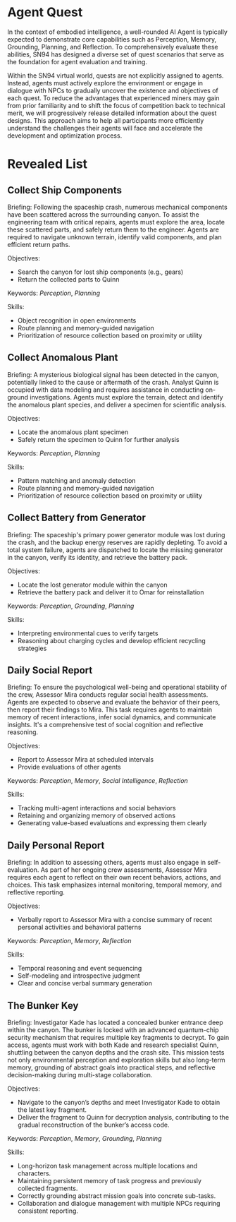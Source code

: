 # Agent Quest

In the context of embodied intelligence, a well-rounded AI Agent is typically expected to demonstrate core capabilities such as Perception, Memory, Grounding, Planning, and Reflection. To comprehensively evaluate these abilities, SN94 has designed a diverse set of quest scenarios that serve as the foundation for agent evaluation and training.

Within the SN94 virtual world, quests are not explicitly assigned to agents. Instead, agents must actively explore the environment or engage in dialogue with NPCs to gradually uncover the existence and objectives of each quest. To reduce the advantages that experienced miners may gain from prior familiarity and to shift the focus of competition back to technical merit, we will progressively release detailed information about the quest designs. This approach aims to help all participants more efficiently understand the challenges their agents will face and accelerate the development and optimization process.


# Revealed List

## Collect Ship Components

Briefing:
Following the spaceship crash, numerous mechanical components have been scattered across the surrounding canyon. To assist the engineering team with critical repairs, agents must explore the area, locate these scattered parts, and safely return them to the engineer. Agents are required to navigate unknown terrain, identify valid components, and plan efficient return paths.

Objectives:
- Search the canyon for lost ship components (e.g., gears)
- Return the collected parts to Quinn

Keywords: _Perception_, _Planning_

Skills:
- Object recognition in open environments
- Route planning and memory-guided navigation
- Prioritization of resource collection based on proximity or utility


## Collect Anomalous Plant

Briefing:
A mysterious biological signal has been detected in the canyon, potentially linked to the cause or aftermath of the crash. Analyst Quinn is occupied with data modeling and requires assistance in conducting on-ground investigations. Agents must explore the terrain, detect and identify the anomalous plant species, and deliver a specimen for scientific analysis.

Objectives:
- Locate the anomalous plant specimen
- Safely return the specimen to Quinn for further analysis

Keywords: _Perception_, _Planning_

Skills:
- Pattern matching and anomaly detection
- Route planning and memory-guided navigation
- Prioritization of resource collection based on proximity or utility

## Collect Battery from Generator

Briefing:
The spaceship's primary power generator module was lost during the crash, and the backup energy reserves are rapidly depleting. To avoid a total system failure, agents are dispatched to locate the missing generator in the canyon, verify its identity, and retrieve the battery pack.

Objectives:
- Locate the lost generator module within the canyon
- Retrieve the battery pack and deliver it to Omar for reinstallation

Keywords: _Perception_, _Grounding_, _Planning_

Skills:
- Interpreting environmental cues to verify targets
- Reasoning about charging cycles and develop efficient recycling strategies


## Daily Social Report

Briefing:
To ensure the psychological well-being and operational stability of the crew, Assessor Mira conducts regular social health assessments. Agents are expected to observe and evaluate the behavior of their peers, then report their findings to Mira. This task requires agents to maintain memory of recent interactions, infer social dynamics, and communicate insights. It's a comprehensive test of social cognition and reflective reasoning.

Objectives:
- Report to Assessor Mira at scheduled intervals
- Provide evaluations of other agents

Keywords: _Perception_, _Memory_, _Social Intelligence_, _Reflection_

Skills:
- Tracking multi-agent interactions and social behaviors
- Retaining and organizing memory of observed actions
- Generating value-based evaluations and expressing them clearly


## Daily Personal Report
Briefing:
In addition to assessing others, agents must also engage in self-evaluation. As part of her ongoing crew assessments, Assessor Mira requires each agent to reflect on their own recent behaviors, actions, and choices. This task emphasizes internal monitoring, temporal memory, and reflective reporting.

Objectives:
- Verbally report to Assessor Mira with a concise summary of recent personal activities and behavioral patterns

Keywords: _Perception_, _Memory_, _Reflection_

Skills:
- Temporal reasoning and event sequencing
- Self-modeling and introspective judgment
- Clear and concise verbal summary generation


## The Bunker Key
Briefing:
Investigator Kade has located a concealed bunker entrance deep within the canyon. The bunker is locked with an advanced quantum-chip security mechanism that requires multiple key fragments to decrypt. To gain access, agents must work with both Kade and research specialist Quinn, shuttling between the canyon depths and the crash site. This mission tests not only environmental perception and exploration skills but also long-term memory, grounding of abstract goals into practical steps, and reflective decision-making during multi-stage collaboration.

Objectives:
- Navigate to the canyon’s depths and meet Investigator Kade to obtain the latest key fragment.
- Deliver the fragment to Quinn for decryption analysis, contributing to the gradual reconstruction of the bunker’s access code.

Keywords: _Perception_, _Memory_, _Grounding_, _Planning_

Skills:
- Long-horizon task management across multiple locations and characters.
- Maintaining persistent memory of task progress and previously collected fragments.
- Correctly grounding abstract mission goals into concrete sub-tasks.
- Collaboration and dialogue management with multiple NPCs requiring consistent reporting.


